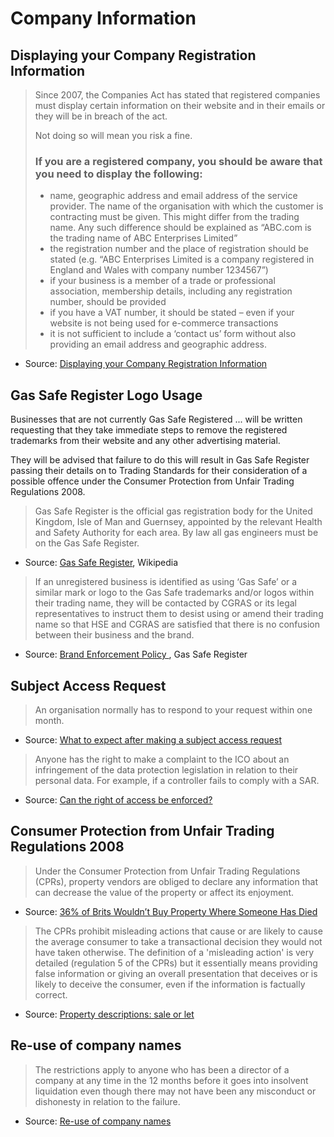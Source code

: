 # Company Information

## Displaying your Company Registration Information

>Since 2007, the Companies Act has stated that registered companies must display certain information on their website and in their emails or they will be in breach of the act.
> 
> Not doing so will mean you risk a fine.
> 
> ### If you are a registered company, you should be aware that you need to display the following:
> 
> * name, geographic address and email address of the service provider. The name of the organisation with which the customer is contracting must be given. This might differ from the trading name. Any such difference should be explained as “ABC.com is the trading name of ABC Enterprises Limited”
> * the registration number and the place of registration should be stated (e.g. “ABC Enterprises Limited is a company registered in England and Wales with company number 1234567”)
> * if your business is a member of a trade or professional association, membership details, including any registration number, should be provided
> * if you have a VAT number, it should be stated – even if your website is not being used for e-commerce transactions
> * it is not sufficient to include a ‘contact us’ form without also providing an email address and geographic address.

* Source: [Displaying your Company Registration Information](https://www.practiceweb.co.uk/knowledge/displaying-company-registration-information/)

## Gas Safe Register Logo Usage

Businesses that are not currently Gas Safe Registered ... will be written requesting that they take immediate steps to remove the registered trademarks from their website and any other advertising material.

They will be advised that failure to do this will result in Gas Safe Register passing their details on to Trading Standards for their consideration of a possible offence under the Consumer Protection from Unfair Trading Regulations 2008.

> Gas Safe Register is the official gas registration body for the United Kingdom, Isle of Man and Guernsey, appointed by the relevant Health and Safety Authority for each area. By law all gas engineers must be on the Gas Safe Register.

* Source: [Gas Safe Register](https://en.wikipedia.org/wiki/Gas_Safe_Register), Wikipedia

> If an unregistered business is identified as using ‘Gas Safe’ or a similar mark or logo to the
  Gas Safe trademarks and/or logos within their trading name, they will be contacted by CGRAS
  or its legal representatives to instruct them to desist using or amend their trading name so that
  HSE and CGRAS are satisfied that there is no confusion between their business and the
  brand. 

* Source: [Brand Enforcement Policy ](https://www.gassaferegister.co.uk/media/2472/p001_bep001-brand-enforcement-policy-v50.pdf), Gas Safe Register

## Subject Access Request

> An organisation normally has to respond to your request within one month.

* Source: [What to expect after making a subject access request](https://ico.org.uk/your-data-matters/your-right-to-get-copies-of-your-data/what-to-expect-after-making-a-subject-access-request/)

> Anyone has the right to make a complaint to the ICO about an infringement of the data protection legislation in relation to their personal data. For example, if a controller fails to comply with a SAR.

* Source: [Can the right of access be enforced?](https://ico.org.uk/for-organisations/guide-to-data-protection/guide-to-the-general-data-protection-regulation-gdpr/right-of-access/can-the-right-of-access-be-enforced/)

## Consumer Protection from Unfair Trading Regulations 2008

> Under the Consumer Protection from Unfair Trading Regulations (CPRs), property vendors are obliged to declare any information that can decrease the value of the property or affect its enjoyment.
* Source: [36% of Brits Wouldn’t Buy Property Where Someone Has Died](https://www.sellhousefast.uk/blog/36-of-brits-wouldnt-buy-property-where-someone-has-died/)

> The CPRs prohibit misleading actions that cause or are likely to cause the average consumer to take a transactional decision they would not have taken otherwise. The definition of a 'misleading action' is very detailed (regulation 5 of the CPRs) but it essentially means providing false information or giving an overall presentation that deceives or is likely to deceive the consumer, even if the information is factually correct. 
* Source: [Property descriptions: sale or let](https://www.businesscompanion.info/en/quick-guides/services/property-descriptions-sale-or-let)

## Re-use of company names

> The restrictions apply to anyone who has been a director of a company at any time in the 12 months before it goes into insolvent liquidation even though there may not have been any misconduct or dishonesty in relation to the failure.

* Source: [Re-use of company names](https://www.gov.uk/government/publications/re-use-of-company-names/re-use-of-company-names)
